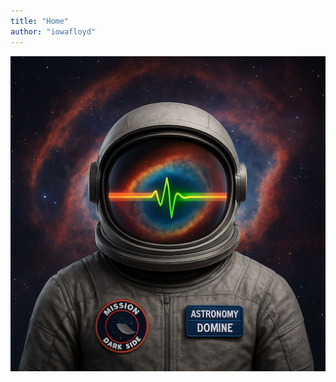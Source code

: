 ```yaml
---
title: "Home"
author: "iowafloyd"
---
```


![Astronaut with galaxy behind, Pink Floyd's PULSE on visor](/assets/img/iowafloyd_small.png "iowafloyd")